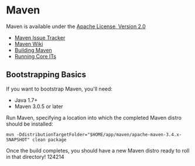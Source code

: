 # Maven

Maven is available under the [Apache License, Version 2.0](http://www.apache.org/licenses/LICENSE-2.0.txt)

- [Maven Issue Tracker](https://issues.apache.org/jira/browse/MNG)
- [Maven Wiki](https://cwiki.apache.org/confluence/display/MAVEN/Index)
- [Building Maven](http://maven.apache.org/guides/development/guide-building-maven.html)
- [Running Core ITs](http://maven.apache.org/core-its/core-it-suite/)

## Bootstrapping Basics

If you want to bootstrap Maven, you'll need:

- Java 1.7+
- Maven 3.0.5 or later

Run Maven, specifying a location into which the completed Maven distro should be installed:

```
mvn -DdistributionTargetFolder="$HOME/app/maven/apache-maven-3.4.x-SNAPSHOT" clean package
```

Once the build completes, you should have a new Maven distro ready to roll in that directory!
124214
